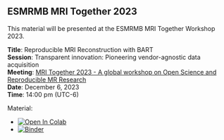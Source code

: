 ## ESMRMB MRI Together 2023

This material will be presented at the ESMRMB MRI Together Workshop 2023.

**Title**: Reproducible MRI Reconstruction with BART  
**Session**: Transparent innovation: Pioneering vendor-agnostic data acquisition  
**Meeting**: [MRI Together 2023 - A global workshop on Open Science and Reproducible MR Research](https://mritogether.esmrmb.org/23m/)  
**Date**: December 6, 2023  
**Time**: 14:00 pm (UTC-6)


Material:
- [![Open In Colab](https://colab.research.google.com/assets/colab-badge.svg)](https://colab.research.google.com/github/mrirecon/bart-workshop/blob/master/mri_together_2023/bart_mritogether_2023.ipynb)
- [![Binder](https://mybinder.org/badge_logo.svg)](https://mybinder.org/v2/gh/mrirecon/bart-workshop/master?filepath=mri_together_2023/bart_mritogether_2023.ipynb)
